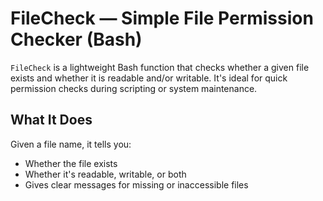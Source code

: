 # FileCheck — Simple File Permission Checker (Bash)

`FileCheck` is a lightweight Bash function that checks whether a given file exists and whether it is readable and/or writable. It's ideal for quick permission checks during scripting or system maintenance.

## What It Does

Given a file name, it tells you:

- Whether the file exists
- Whether it's readable, writable, or both
- Gives clear messages for missing or inaccessible files


